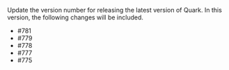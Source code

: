 Update the version number for releasing the latest version of Quark.
In this version, the following changes will be included.
 
- #781
- #779
- #778
- #777
- #775
